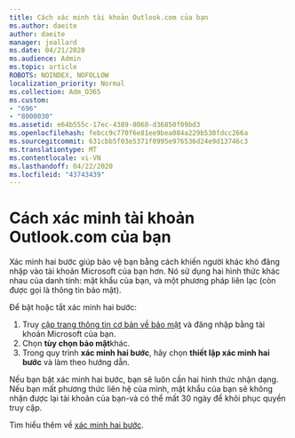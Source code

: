 ```yaml
---
title: Cách xác minh tài khoản Outlook.com của bạn
ms.author: daeite
author: daeite
manager: joallard
ms.date: 04/21/2020
ms.audience: Admin
ms.topic: article
ROBOTS: NOINDEX, NOFOLLOW
localization_priority: Normal
ms.collection: Adm_O365
ms.custom:
- "696"
- "8000030"
ms.assetid: e64b555c-17ec-4389-8068-d36850f09bd3
ms.openlocfilehash: febcc9c770f6e81ee9bea084a229b530fdcc266a
ms.sourcegitcommit: 631cbb5f03e5371f0995e976536d24e9d13746c3
ms.translationtype: MT
ms.contentlocale: vi-VN
ms.lasthandoff: 04/22/2020
ms.locfileid: "43743439"
---
```

# <a name="how-to-verify-your-outlookcom-account"></a>Cách xác minh tài khoản Outlook.com của bạn

Xác minh hai bước giúp bảo vệ bạn bằng cách khiến người khác khó đăng nhập vào tài khoản Microsoft của bạn hơn. Nó sử dụng hai hình thức khác nhau của danh tính: mật khẩu của bạn, và một phương pháp liên lạc (còn được gọi là thông tin bảo mật).
  
Để bật hoặc tắt xác minh hai bước:
  
1. Truy [cập trang thông tin cơ bản về bảo mật](https://go.microsoft.com/fwlink/?linkid=842325) và đăng nhập bằng tài khoản Microsoft của bạn.
2. Chọn **tùy chọn bảo mật**khác.
3. Trong quy trình **xác minh hai bước**, hãy chọn **thiết lập xác minh hai bước** và làm theo hướng dẫn.

Nếu bạn bật xác minh hai bước, bạn sẽ luôn cần hai hình thức nhận dạng. Nếu bạn mất phương thức liên hệ của mình, mật khẩu của bạn sẽ không nhận được lại tài khoản của bạn-và có thể mất 30 ngày để khôi phục quyền truy cập.
  
Tìm hiểu thêm về [xác minh hai bước](https://go.microsoft.com/fwlink/?linkid=872270).
  
